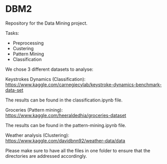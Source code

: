 # DBM2
Repository for the Data Mining project.

Tasks:
- Preprocessing
- Custering
- Pattern Mining
- Classification

We chose 3 different datasets to analyse:

Keystrokes Dynamics (Classification):
https://www.kaggle.com/carnegiecylab/keystroke-dynamics-benchmark-data-set

The results can be found in the classification.ipynb file.

Groceries (Pattern mining): 
https://www.kaggle.com/heeraldedhia/groceries-dataset

The results can be found in the pattern-mining.ipynb file.

Weather analysis (Clustering):
https://www.kaggle.com/davidbnn92/weather-data/data

Please make sure to have all the files in one folder to ensure that the directories are addressed accordingly.
